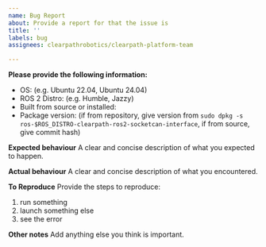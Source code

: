```yaml
---
name: Bug Report
about: Provide a report for that the issue is
title: ''
labels: bug
assignees: clearpathrobotics/clearpath-platform-team

---
```


**Please provide the following information:**
 - OS: (e.g. Ubuntu 22.04, Ubuntu 24.04)
 - ROS 2 Distro: (e.g. Humble, Jazzy)
 - Built from source or installed:
 - Package version: (if from repository, give version from `sudo dpkg -s ros-$ROS_DISTRO-clearpath-ros2-socketcan-interface`, if from source, give commit hash)


 **Expected behaviour**
 A clear and concise description of what you expected to happen.

 **Actual behaviour**
 A clear and concise description of what you encountered.

**To Reproduce**
Provide the steps to reproduce:
1. run something
2. launch something else
3. see the error


**Other notes**
Add anything else you think is important.

